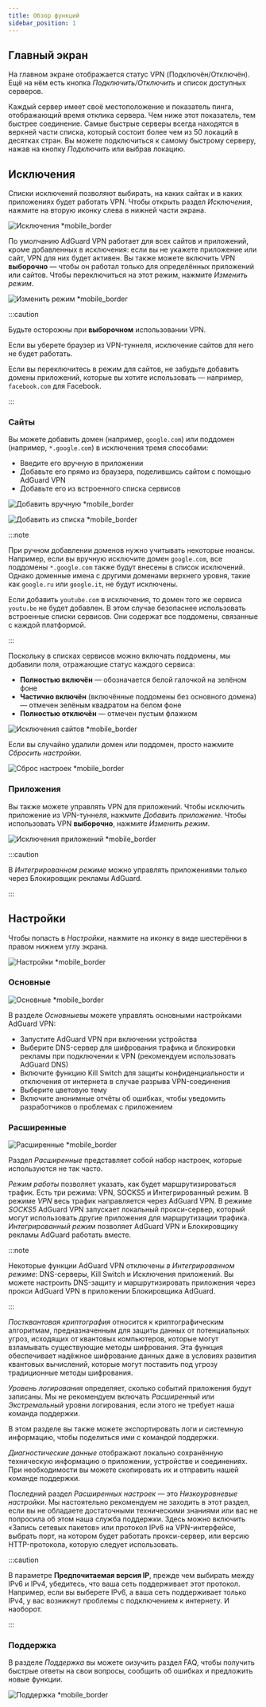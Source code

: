 ```yaml
---
title: Обзор функций
sidebar_position: 1
---
```


## Главный экран

На главном экране отображается статус VPN (Подключён/Отключён). Ещё на нём есть кнопка *Подключить/Отключить* и список доступных серверов.

Каждый сервер имеет своё местоположение и показатель пинга, отображающий время отклика сервера. Чем ниже этот показатель, тем быстрее соединение. Самые быстрые серверы всегда находятся в верхней части списка, который состоит более чем из 50 локаций в десятках стран. Вы можете подключиться к самому быстрому серверу, нажав на кнопку *Подключить* или выбрав локацию.

## Исключения

Списки исключений позволяют выбирать, на каких сайтах и в каких приложениях будет работать VPN. Чтобы открыть раздел *Исключения*, нажмите на вторую иконку слева в нижней части экрана.

![Исключения *mobile_border](https://cdn.adguard-vpn.com/content/kb/vpn/android/exclusions.jpg)

По умолчанию AdGuard VPN работает для всех сайтов и приложений, кроме добавленных в исключения: если вы не укажете приложение или сайт, VPN для них будет активен. Вы также можете включить VPN **выборочно** — чтобы он работал только для определённых приложений или сайтов. Чтобы переключиться на этот режим, нажмите *Изменить режим*.

![Изменить режим *mobile_border](https://cdn.adguard-vpn.com/content/kb/vpn/android/change_mode.jpg)

:::caution

Будьте осторожны при **выборочном** использовании VPN.

Если вы уберете браузер из VPN-туннеля, исключение сайтов для него не будет работать.

Если вы переключитесь в режим для сайтов, не забудьте добавить домены приложений, которые вы хотите использовать — например, `facebook.com` для Facebook.

:::

### Сайты

Вы можете добавить домен (например, `google.com`) или поддомен (например, `*.google.com`) в исключения тремя способами:

- Введите его вручную в приложении
- Добавьте его прямо из браузера, поделившись сайтом с помощью AdGuard VPN
- Добавьте его из встроенного списка сервисов

![Добавить вручную *mobile_border](https://cdn.adguard-vpn.com/content/kb/vpn/android/manually.jpg)

![Добавить из списка *mobile_border](https://cdn.adguard-vpn.com/content/kb/vpn/android/from_list.jpg)

:::note

При ручном добавлении доменов нужно учитывать некоторые нюансы. Например, если вы вручную исключите домен `google.com`, все поддомены `*.google.com` также будут внесены в список исключений. Однако доменные имена с другими доменами верхнего уровня, такие как `google.ru` или `google.it`, не будут исключены.

Если добавить `youtube.com` в исключения, то домен того же сервиса `youtu.be` не будет добавлен. В этом случае безопаснее использовать встроенные списки сервисов. Они содержат все поддомены, связанные с каждой платформой.

:::

Поскольку в списках сервисов можно включать поддомены, мы добавили поля, отражающие статус каждого сервиса:

- **Полностью включён** — обозначается белой галочкой на зелёном фоне
- **Частично включён** (включённые поддомены без основного домена) — отмечен зелёным квадратом на белом фоне
- **Полностью отключён** — отмечен пустым флажком

![Исключения сайтов *mobile_border](https://cdn.adguard-vpn.com/content/kb/vpn/android/websites.png)

Если вы случайно удалили домен или поддомен, просто нажмите *Сбросить настройки*.

![Сброс настроек *mobile_border](https://cdn.adguard-vpn.com/content/kb/vpn/android/reset.jpg)

### Приложения

Вы также можете управлять VPN для приложений. Чтобы исключить приложение из VPN-туннеля, нажмите *Добавить приложение*. Чтобы использовать VPN **выборочно**, нажмите *Изменить режим*.

![Исключения приложений *mobile_border](https://cdn.adguard-vpn.com/content/kb/vpn/android/apps.jpg)

:::caution

В *Интегрированном режиме* можно управлять приложениями только через Блокировщик рекламы AdGuard.

:::

## Настройки

Чтобы попасть в *Настройки*, нажмите на иконку в виде шестерёнки в правом нижнем углу экрана.

![Настройки *mobile_border](https://cdn.adguard-vpn.com/content/kb/vpn/android/settings.jpg)

### Основные

![Основные *mobile_border](https://cdn.adguard-vpn.com/content/kb/vpn/android/general.jpg)

В разделе *Основные*вы можете управлять основными настройками AdGuard VPN:

- Запустите AdGuard VPN при включении устройства
- Выберите DNS-сервер для шифрования трафика и блокировки рекламы при подключении к VPN (рекомендуем использовать AdGuard DNS)
- Включите функцию Kill Switch для защиты конфиденциальности и отключения от интернета в случае разрыва VPN-соединения
- Выберите цветовую тему
- Включите анонимные отчёты об ошибках, чтобы уведомить разработчиков о проблемах с приложением

### Расширенные

![Расширенные *mobile_border](https://cdn.adtidy.org/blog/new/mbc4icryptoon.png)

Раздел *Расширенные* представляет собой набор настроек, которые используются не так часто.

*Режим работы* позволяет указать, как будет маршрутизироваться трафик. Есть три режима: VPN, SOCKS5 и Интегрированный режим. В режиме *VPN* весь трафик направляется через AdGuard VPN. В режиме *SOCKS5* AdGuard VPN запускает локальный прокси-сервер, который могут использовать другие приложения для маршрутизации трафика. *Интегрированный режим* позволяет AdGuard VPN и Блокировщику рекламы AdGuard работать вместе.

:::note

Некоторые функции AdGuard VPN отключены *в Интегрированном режиме*: DNS-серверы, Kill Switch и Исключения приложений. Вы можете настроить DNS-защиту и маршрутизировать приложения через прокси AdGuard VPN в приложении Блокировщика AdGuard.

:::

*Постквантовая криптография* относится к криптографическим алгоритмам, предназначенным для защиты данных от потенциальных угроз, исходящих от квантовых компьютеров, которые могут взламывать существующие методы шифрования. Эта функция обеспечивает надёжное шифрование данных даже в условиях развития квантовых вычислений, которые могут поставить под угрозу традиционные методы шифрования.

*Уровень логирования* определяет, сколько событий приложения будут записаны. Мы не рекомендуем включать *Расширенный* или *Экстремальный* уровни логирования, если этого не требует наша команда поддержки.

В этом разделе вы также можете экспортировать логи и системную информацию, чтобы поделиться ими с командой поддержки.

*Диагностические данные* отображают локально сохранённую техническую информацию о приложении, устройстве и соединениях. При необходимости вы можете скопировать их и отправить нашей команде поддержки.

Последний раздел *Расширенных настроек* — это *Низкоуровневые настройки*. Мы настоятельно рекомендуем не заходить в этот раздел, если вы не обладаете достаточными техническими знаниями или вас не попросила об этом наша служба поддержки. Здесь можно включить «Запись сетевых пакетов» или протокол IPv6 на VPN-интерфейсе, выбрать порт, на котором будет работать прокси-сервер, или версию HTTP-протокола, которую следует использовать.

:::caution

В параметре **Предпочитаемая версия IP**, прежде чем выбирать между IPv6 и IPv4, убедитесь, что ваша сеть поддерживает этот протокол. Например, если вы выберете IPv6, а ваша сеть поддерживает только IPv4, у вас возникнут проблемы с подключением к интернету. И наоборот.

:::

### Поддержка

В разделе *Поддержка* вы можете оизучить раздел FAQ, чтобы получить быстрые ответы на свои вопросы, сообщить об ошибках и предложить новые функции.

![Поддержка *mobile_border](https://cdn.adguard-vpn.com/content/kb/vpn/android/support.jpg)
